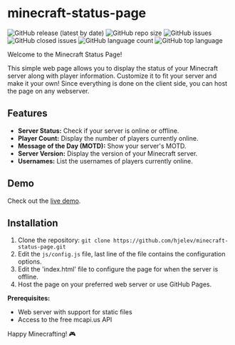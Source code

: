 # minecraft-status-page

![GitHub release (latest by date)](https://img.shields.io/github/v/release/hjelev/minecraft-status-page) ![GitHub repo size](https://img.shields.io/github/repo-size/hjelev/minecraft-status-page) ![GitHub issues](https://img.shields.io/github/issues/hjelev/minecraft-status-page) ![GitHub closed issues](https://img.shields.io/github/issues-closed/hjelev/minecraft-status-page)  ![GitHub language count](https://img.shields.io/github/languages/count/hjelev/minecraft-status-page) ![GitHub top language](https://img.shields.io/github/languages/top/hjelev/minecraft-status-page)


Welcome to the Minecraft Status Page! 


This simple web page allows you to display the status of your Minecraft server along with player information. Customize it to fit your server and make it your own!
Since everything is done on the client side, you can host the page on any webserver.

## Features

- **Server Status:** Check if your server is online or offline.
- **Player Count:** Display the number of players currently online.
- **Message of the Day (MOTD):** Show your server's MOTD.
- **Server Version:** Display the version of your Minecraft server.
- **Usernames:** List the usernames of players currently online.

## Demo

Check out the [live demo](http://mc.masoko.net).

## Installation

1. Clone the repository: `git clone https://github.com/hjelev/minecraft-status-page.git`
2. Edit the `js/config.js` file, last line of the file contains the configuration options.
3. Edit the 'index.html' file to configure the page for when the server is offline.
3. Host the page on your preferred web server or use GitHub Pages.

**Prerequisites:**
- Web server with support for static files
- Access to the free mcapi.us API

Happy Minecrafting! 🎮
